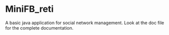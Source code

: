 MiniFB_reti
===========

A basic java application for social network management. Look at the doc file for the complete documentation.

